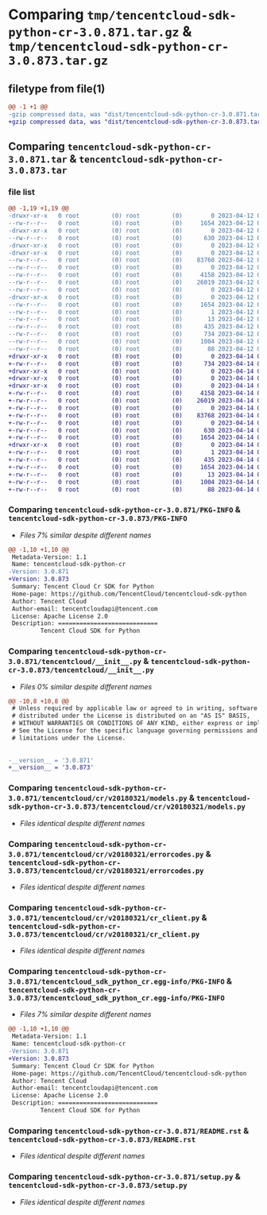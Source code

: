 # Comparing `tmp/tencentcloud-sdk-python-cr-3.0.871.tar.gz` & `tmp/tencentcloud-sdk-python-cr-3.0.873.tar.gz`

## filetype from file(1)

```diff
@@ -1 +1 @@
-gzip compressed data, was "dist/tencentcloud-sdk-python-cr-3.0.871.tar", last modified: Wed Apr 12 00:21:16 2023, max compression
+gzip compressed data, was "dist/tencentcloud-sdk-python-cr-3.0.873.tar", last modified: Fri Apr 14 00:30:56 2023, max compression
```

## Comparing `tencentcloud-sdk-python-cr-3.0.871.tar` & `tencentcloud-sdk-python-cr-3.0.873.tar`

### file list

```diff
@@ -1,19 +1,19 @@
-drwxr-xr-x   0 root         (0) root         (0)        0 2023-04-12 00:21:16.000000 tencentcloud-sdk-python-cr-3.0.871/
--rw-r--r--   0 root         (0) root         (0)     1654 2023-04-12 00:21:16.000000 tencentcloud-sdk-python-cr-3.0.871/PKG-INFO
-drwxr-xr-x   0 root         (0) root         (0)        0 2023-04-12 00:21:16.000000 tencentcloud-sdk-python-cr-3.0.871/tencentcloud/
--rw-r--r--   0 root         (0) root         (0)      630 2023-04-12 00:21:16.000000 tencentcloud-sdk-python-cr-3.0.871/tencentcloud/__init__.py
-drwxr-xr-x   0 root         (0) root         (0)        0 2023-04-12 00:21:16.000000 tencentcloud-sdk-python-cr-3.0.871/tencentcloud/cr/
-drwxr-xr-x   0 root         (0) root         (0)        0 2023-04-12 00:21:16.000000 tencentcloud-sdk-python-cr-3.0.871/tencentcloud/cr/v20180321/
--rw-r--r--   0 root         (0) root         (0)    83768 2023-04-12 00:21:16.000000 tencentcloud-sdk-python-cr-3.0.871/tencentcloud/cr/v20180321/models.py
--rw-r--r--   0 root         (0) root         (0)        0 2023-04-12 00:21:16.000000 tencentcloud-sdk-python-cr-3.0.871/tencentcloud/cr/v20180321/__init__.py
--rw-r--r--   0 root         (0) root         (0)     4158 2023-04-12 00:21:16.000000 tencentcloud-sdk-python-cr-3.0.871/tencentcloud/cr/v20180321/errorcodes.py
--rw-r--r--   0 root         (0) root         (0)    26019 2023-04-12 00:21:16.000000 tencentcloud-sdk-python-cr-3.0.871/tencentcloud/cr/v20180321/cr_client.py
--rw-r--r--   0 root         (0) root         (0)        0 2023-04-12 00:21:16.000000 tencentcloud-sdk-python-cr-3.0.871/tencentcloud/cr/__init__.py
-drwxr-xr-x   0 root         (0) root         (0)        0 2023-04-12 00:21:16.000000 tencentcloud-sdk-python-cr-3.0.871/tencentcloud_sdk_python_cr.egg-info/
--rw-r--r--   0 root         (0) root         (0)     1654 2023-04-12 00:21:16.000000 tencentcloud-sdk-python-cr-3.0.871/tencentcloud_sdk_python_cr.egg-info/PKG-INFO
--rw-r--r--   0 root         (0) root         (0)        1 2023-04-12 00:21:16.000000 tencentcloud-sdk-python-cr-3.0.871/tencentcloud_sdk_python_cr.egg-info/dependency_links.txt
--rw-r--r--   0 root         (0) root         (0)       13 2023-04-12 00:21:16.000000 tencentcloud-sdk-python-cr-3.0.871/tencentcloud_sdk_python_cr.egg-info/top_level.txt
--rw-r--r--   0 root         (0) root         (0)      435 2023-04-12 00:21:16.000000 tencentcloud-sdk-python-cr-3.0.871/tencentcloud_sdk_python_cr.egg-info/SOURCES.txt
--rw-r--r--   0 root         (0) root         (0)      734 2023-04-12 00:21:16.000000 tencentcloud-sdk-python-cr-3.0.871/README.rst
--rw-r--r--   0 root         (0) root         (0)     1004 2023-04-12 00:21:16.000000 tencentcloud-sdk-python-cr-3.0.871/setup.py
--rw-r--r--   0 root         (0) root         (0)       88 2023-04-12 00:21:16.000000 tencentcloud-sdk-python-cr-3.0.871/setup.cfg
+drwxr-xr-x   0 root         (0) root         (0)        0 2023-04-14 00:30:56.000000 tencentcloud-sdk-python-cr-3.0.873/
+-rw-r--r--   0 root         (0) root         (0)      734 2023-04-14 00:30:56.000000 tencentcloud-sdk-python-cr-3.0.873/README.rst
+drwxr-xr-x   0 root         (0) root         (0)        0 2023-04-14 00:30:56.000000 tencentcloud-sdk-python-cr-3.0.873/tencentcloud/
+drwxr-xr-x   0 root         (0) root         (0)        0 2023-04-14 00:30:56.000000 tencentcloud-sdk-python-cr-3.0.873/tencentcloud/cr/
+drwxr-xr-x   0 root         (0) root         (0)        0 2023-04-14 00:30:56.000000 tencentcloud-sdk-python-cr-3.0.873/tencentcloud/cr/v20180321/
+-rw-r--r--   0 root         (0) root         (0)     4158 2023-04-14 00:30:56.000000 tencentcloud-sdk-python-cr-3.0.873/tencentcloud/cr/v20180321/errorcodes.py
+-rw-r--r--   0 root         (0) root         (0)    26019 2023-04-14 00:30:56.000000 tencentcloud-sdk-python-cr-3.0.873/tencentcloud/cr/v20180321/cr_client.py
+-rw-r--r--   0 root         (0) root         (0)        0 2023-04-14 00:30:56.000000 tencentcloud-sdk-python-cr-3.0.873/tencentcloud/cr/v20180321/__init__.py
+-rw-r--r--   0 root         (0) root         (0)    83768 2023-04-14 00:30:56.000000 tencentcloud-sdk-python-cr-3.0.873/tencentcloud/cr/v20180321/models.py
+-rw-r--r--   0 root         (0) root         (0)        0 2023-04-14 00:30:56.000000 tencentcloud-sdk-python-cr-3.0.873/tencentcloud/cr/__init__.py
+-rw-r--r--   0 root         (0) root         (0)      630 2023-04-14 00:30:56.000000 tencentcloud-sdk-python-cr-3.0.873/tencentcloud/__init__.py
+-rw-r--r--   0 root         (0) root         (0)     1654 2023-04-14 00:30:56.000000 tencentcloud-sdk-python-cr-3.0.873/PKG-INFO
+drwxr-xr-x   0 root         (0) root         (0)        0 2023-04-14 00:30:56.000000 tencentcloud-sdk-python-cr-3.0.873/tencentcloud_sdk_python_cr.egg-info/
+-rw-r--r--   0 root         (0) root         (0)        1 2023-04-14 00:30:56.000000 tencentcloud-sdk-python-cr-3.0.873/tencentcloud_sdk_python_cr.egg-info/dependency_links.txt
+-rw-r--r--   0 root         (0) root         (0)      435 2023-04-14 00:30:56.000000 tencentcloud-sdk-python-cr-3.0.873/tencentcloud_sdk_python_cr.egg-info/SOURCES.txt
+-rw-r--r--   0 root         (0) root         (0)     1654 2023-04-14 00:30:56.000000 tencentcloud-sdk-python-cr-3.0.873/tencentcloud_sdk_python_cr.egg-info/PKG-INFO
+-rw-r--r--   0 root         (0) root         (0)       13 2023-04-14 00:30:56.000000 tencentcloud-sdk-python-cr-3.0.873/tencentcloud_sdk_python_cr.egg-info/top_level.txt
+-rw-r--r--   0 root         (0) root         (0)     1004 2023-04-14 00:30:56.000000 tencentcloud-sdk-python-cr-3.0.873/setup.py
+-rw-r--r--   0 root         (0) root         (0)       88 2023-04-14 00:30:56.000000 tencentcloud-sdk-python-cr-3.0.873/setup.cfg
```

### Comparing `tencentcloud-sdk-python-cr-3.0.871/PKG-INFO` & `tencentcloud-sdk-python-cr-3.0.873/PKG-INFO`

 * *Files 7% similar despite different names*

```diff
@@ -1,10 +1,10 @@
 Metadata-Version: 1.1
 Name: tencentcloud-sdk-python-cr
-Version: 3.0.871
+Version: 3.0.873
 Summary: Tencent Cloud Cr SDK for Python
 Home-page: https://github.com/TencentCloud/tencentcloud-sdk-python
 Author: Tencent Cloud
 Author-email: tencentcloudapi@tencent.com
 License: Apache License 2.0
 Description: ============================
         Tencent Cloud SDK for Python
```

### Comparing `tencentcloud-sdk-python-cr-3.0.871/tencentcloud/__init__.py` & `tencentcloud-sdk-python-cr-3.0.873/tencentcloud/__init__.py`

 * *Files 0% similar despite different names*

```diff
@@ -10,8 +10,8 @@
 # Unless required by applicable law or agreed to in writing, software
 # distributed under the License is distributed on an "AS IS" BASIS,
 # WITHOUT WARRANTIES OR CONDITIONS OF ANY KIND, either express or implied.
 # See the License for the specific language governing permissions and
 # limitations under the License.
 
 
-__version__ = '3.0.871'
+__version__ = '3.0.873'
```

### Comparing `tencentcloud-sdk-python-cr-3.0.871/tencentcloud/cr/v20180321/models.py` & `tencentcloud-sdk-python-cr-3.0.873/tencentcloud/cr/v20180321/models.py`

 * *Files identical despite different names*

### Comparing `tencentcloud-sdk-python-cr-3.0.871/tencentcloud/cr/v20180321/errorcodes.py` & `tencentcloud-sdk-python-cr-3.0.873/tencentcloud/cr/v20180321/errorcodes.py`

 * *Files identical despite different names*

### Comparing `tencentcloud-sdk-python-cr-3.0.871/tencentcloud/cr/v20180321/cr_client.py` & `tencentcloud-sdk-python-cr-3.0.873/tencentcloud/cr/v20180321/cr_client.py`

 * *Files identical despite different names*

### Comparing `tencentcloud-sdk-python-cr-3.0.871/tencentcloud_sdk_python_cr.egg-info/PKG-INFO` & `tencentcloud-sdk-python-cr-3.0.873/tencentcloud_sdk_python_cr.egg-info/PKG-INFO`

 * *Files 7% similar despite different names*

```diff
@@ -1,10 +1,10 @@
 Metadata-Version: 1.1
 Name: tencentcloud-sdk-python-cr
-Version: 3.0.871
+Version: 3.0.873
 Summary: Tencent Cloud Cr SDK for Python
 Home-page: https://github.com/TencentCloud/tencentcloud-sdk-python
 Author: Tencent Cloud
 Author-email: tencentcloudapi@tencent.com
 License: Apache License 2.0
 Description: ============================
         Tencent Cloud SDK for Python
```

### Comparing `tencentcloud-sdk-python-cr-3.0.871/README.rst` & `tencentcloud-sdk-python-cr-3.0.873/README.rst`

 * *Files identical despite different names*

### Comparing `tencentcloud-sdk-python-cr-3.0.871/setup.py` & `tencentcloud-sdk-python-cr-3.0.873/setup.py`

 * *Files identical despite different names*

